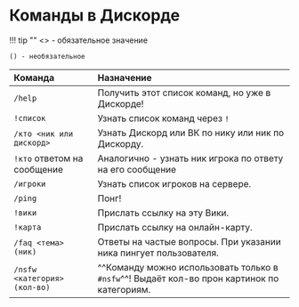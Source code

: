 # Команды в Дискорде

!!! tip ""
    <> - обязательное значение

    () - необязательное

|Команда|Назначение|
|:------|:---------|
|`/help`|Получить этот список команд, но уже в Дискорде!|
|`!список`|Узнать список команд через `!`|
|`/кто <ник или дискорд>`|Узнать Дискорд или ВК по нику или ник по Дискорду.|
|`!кто` ответом на сообщение|Аналогично - узнать ник игрока по ответу на его сообщение|
|`/игроки`|Узнать список игроков на сервере.|
|`/ping`|Понг!|
|`!вики`|Прислать ссылку на эту Вики.|
|`!карта`|Прислать ссылку на онлайн-карту.|
|`/faq <тема> (ник)`|Ответы на частые вопросы. При указании ника пингует пользователя.|
|`/nsfw <категория> (кол-во)`|^^Команду можно использовать только в `#nsfw`^^! Выдаёт кол-во прон картинок по категориям.|